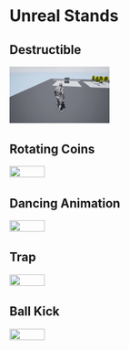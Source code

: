 # Unreal Stands

## Destructible
<img src="https://github.com/NathanRaki/UnrealStands/blob/main/desintegration.gif" width=35% height=35%>

## Rotating Coins
<img src="https://github.com/NathanRaki/UnrealStands/blob/main/pieces.gif" width=35% height=35%>

## Dancing Animation
<img src="https://github.com/NathanRaki/UnrealStands/blob/main/dance.gif" width=35% height=35%>

## Trap
<img src="https://github.com/NathanRaki/UnrealStands/blob/main/trap.gif" width=35% height=35%>

## Ball Kick
<img src="https://github.com/NathanRaki/UnrealStands/blob/main/ballkick.gif" width=35% height=35%>